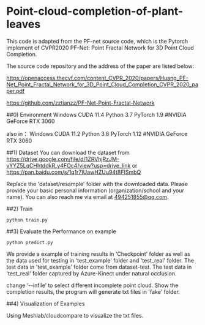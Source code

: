 # Point-cloud-completion-of-plant-leaves

This code is adapted from the PF-net source code, which is the Pytorch implement of CVPR2020 PF-Net: Point Fractal Network for 3D Point Cloud Completion. 

The source code repository and the address of the paper are listed below:

https://openaccess.thecvf.com/content_CVPR_2020/papers/Huang_PF-Net_Point_Fractal_Network_for_3D_Point_Cloud_Completion_CVPR_2020_paper.pdf

https://github.com/zztianzz/PF-Net-Point-Fractal-Network


##0) Environment
Windows
CUDA 11.4 
Python 3.7 
PyTorch 1.9
#NVIDIA GeForce RTX 3060 

also in：
Windows
CUDA 11.2
Python 3.8 
PyTorch 1.12
#NVIDIA GeForce RTX 3060 

##1) Dataset
  You can download the dataset from 
  https://drive.google.com/file/d/1ZRVhjRzJM-vYYZ5LqCHhtddkR_y4FOc4/view?usp=drive_link
  or https://pan.baidu.com/s/1q1r7IUawHZUu94t8FISmbQ
  
  Replace the 'dataset/resample' folder with the downloaded data.
  Please provide your basic personal information (organization/school and your name). 
  You can also reach me via email at 494251855@qq.com.

##2) Train
```
python train.py 
```

##3) Evaluate the Performance on example
```
python predict.py
```
We provide a example of training results in 'Checkpoint' folder as well as the data used for testing in 'test_example' folder and 'test_real' folder.
The test data in 'test_example' folder come from dataset-test.
The test data in 'test_real' folder captured by Azure-Kinect under natural occlusion.

change ‘--infile’ to select different incomplete point cloud.
Show the completion results, the program will generate txt files in 'fake' folder.

##4) Visualization of Examples

Using Meshlab/cloudcompare to visualize the txt files.
